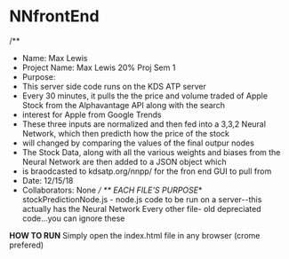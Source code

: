 # NNfrontEnd
/**
 * Name: Max Lewis
 * Project Name: Max Lewis 20% Proj Sem 1
 * Purpose: 
 * This server side code runs on the KDS ATP server
 * Every 30 minutes, it pulls the the price and volume traded of Apple Stock from the Alphavantage API along with the search
 * interest for Apple from Google Trends
 * These three inputs are normalized and then fed into a 3,3,2 Neural Network, which then predicth how the price of the stock 
 * will changed by comparing the values of the final outpur nodes
 * The Stock Data, along with all the various weights and biases from the Neural Network are then added to a JSON object which
 * is braodcasted to kdsatp.org/nnpp/ for the fron end GUI to pull from
 * Date: 12/15/18
 * Collaborators: None
 */
 ** EACH FILE'S PURPOSE**
 stockPredictionNode.js - node.js code to be run on a server--this actually has the Neural Network
 Every other file- old depreciated code...you can ignore these

 **HOW TO RUN**
 Simply open the index.html file in any browser (crome prefered)
